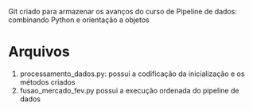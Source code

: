 Git criado para armazenar os avanços do curso de Pipeline de dados: combinando Python e orientação a objetos

# Arquivos
1. processamento_dados.py: possui a codificação da inicialização e os métodos criados
2. fusao_mercado_fev.py possui a execução ordenada do pipeline de dados
